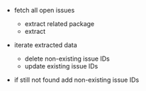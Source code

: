 - fetch all open issues
  - extract related package
  - extract 

- iterate extracted data
  - delete non-existing issue IDs
  - update existing issue IDs
- if still not found add non-existing issue IDs
